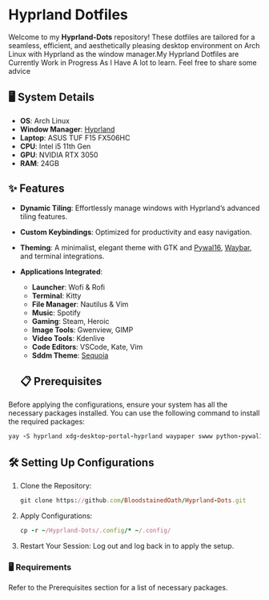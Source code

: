 # Hyprland Dotfiles

Welcome to my **Hyprland-Dots** repository! These dotfiles are tailored for a seamless, efficient, and aesthetically pleasing desktop environment on Arch Linux with Hyprland as the window manager.My Hyprland Dotfiles are Currently Work in Progress As I Have A lot to learn.
Feel free to share some advice


## 🖥️ System Details

- **OS**: Arch Linux  
- **Window Manager**: [Hyprland](https://hyprland.org/)  
- **Laptop**: ASUS TUF F15 FX506HC  
- **CPU**: Intel i5 11th Gen  
- **GPU**: NVIDIA RTX 3050  
- **RAM**: 24GB  
  

## ✨ Features

- **Dynamic Tiling**: Effortlessly manage windows with Hyprland’s advanced tiling features.
- **Custom Keybindings**: Optimized for productivity and easy navigation.
- **Theming**: A minimalist, elegant theme with GTK and [Pywal16](https://github.com/eylles/pywal16.git), [Waybar](https://github.com/Alexays/Waybar.git), and terminal integrations.
- **Applications Integrated**:
  - **Launcher**: Wofi & Rofi
  - **Terminal**: Kitty
  - **File Manager**: Nautilus & Vim
  - **Music**: Spotify 
  - **Gaming**: Steam, Heroic
  - **Image Tools**: Gwenview, GIMP
  - **Video Tools**: Kdenlive
  - **Code Editors**: VSCode, Kate, Vim
  - **Sddm Theme**: [Sequoia](https://codeberg.org/minMelody/sddm-sequoia)


 
  ## 📋 Prerequisites
Before applying the configurations, ensure your system has all the necessary packages installed. You can use the following command to install the required packages:
```ruby
yay -S hyprland xdg-desktop-portal-hyprland waypaper swww python-pywal16 wlogout sddm kitty rofi wofi waybar swaync nautilus btop vim kate pipewire pipewire-pulse wireplumber pavucontrol power-profiles-daemon wl-clipboard cliphist blueman bluez bluez-utils bluez-libs hyprlock hypridle hyprshot --needed
```
## 🛠️ Setting Up Configurations
  1. Clone the Repository:
     ```ruby
     git clone https://github.com/BloodstainedOath/Hyprland-Dots.git
     ```
  2. Apply Configurations:
     ```ruby
     cp -r ~/Hyprland-Dots/.config/* ~/.config/
     ```
  3. Restart Your Session: Log out and log back in to apply the setup.

### 🖥️ Requirements

Refer to the Prerequisites section for a list of necessary packages.

     
